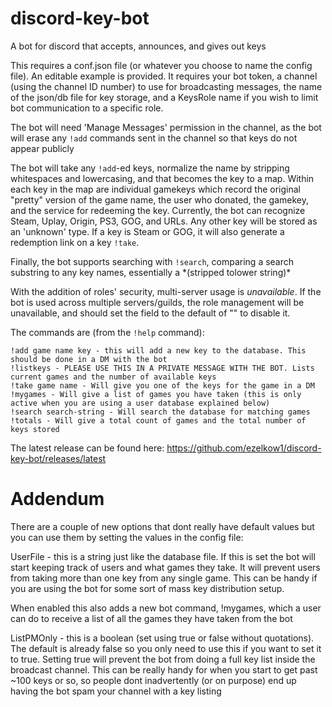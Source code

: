 # discord-key-bot
A bot for discord that accepts, announces, and gives out keys

This requires a conf.json file (or whatever you choose to name the config file). An editable example is provided. It requires your bot token, a channel (using the channel ID number) to use for broadcasting messages, the name of the json/db file for key storage, and a KeysRole name if you wish to limit bot communication to a specific role.

The bot will need 'Manage Messages' permission in the channel, as the bot will erase any `!add` commands sent in the channel so that keys do not appear publicly

The bot will take any `!add`-ed keys, normalize the name by stripping whitespaces and lowercasing, and that becomes the key to a map. Within each key in the map are individual gamekeys which record the original "pretty" version of the game name, the user who donated, the gamekey, and the service for redeeming the key.  Currently, the bot can recognize Steam, Uplay, Origin, PS3, GOG, and URLs. Any other key will be stored as an 'unknown' type.  If a key is Steam or GOG, it will also generate a redemption link on a key `!take`.

Finally, the bot supports searching with `!search`, comparing a search substring to any key names, essentially a \*(stripped tolower string)\*

With the addition of roles' security, multi-server usage is _unavailable_. If the bot is used across multiple servers/guilds, the role management will be unavailable, and should set the field to the default of "" to disable it.

The commands are (from the `!help` command):
```
!add game name key - this will add a new key to the database. This should be done in a DM with the bot
!listkeys - PLEASE USE THIS IN A PRIVATE MESSAGE WITH THE BOT. Lists current games and the number of available keys
!take game name - Will give you one of the keys for the game in a DM
!mygames - Will give a list of games you have taken (this is only active when you are using a user database explained below)
!search search-string - Will search the database for matching games
!totals - Will give a total count of games and the total number of keys stored
```

The latest release can be found here: https://github.com/ezelkow1/discord-key-bot/releases/latest




# Addendum
There are a couple of new options that dont really have default values but you can use them by setting the values in the config file:

UserFile - this is a string just like the database file. If this is set the bot will start keeping track of users and what games they take. It will prevent users from taking more than one key from any single game. This can be handy if you are using the bot for some sort of mass key distribution setup.

When enabled this also adds a new bot command, !mygames, which a user can do to receive a list of all the games they have taken from the bot

ListPMOnly - this is a boolean (set using true or false without quotations). The default is already false so you only need to use this if you want to set it to true. Setting true will prevent the bot from doing a full key list inside the broadcast channel. This can be really handy for when you start to get past ~100 keys or so, so people dont inadvertently (or on purpose) end up having the bot spam your channel with a key listing
